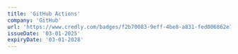 ```yaml
---
title: 'GitHub Actions'
company: 'GitHub'
url: 'https://www.credly.com/badges/f2b70083-9eff-4be8-a831-fed006862e7f/'
issueDate: '03-01-2025'
expiryDate: '03-01-2028'
---
```

